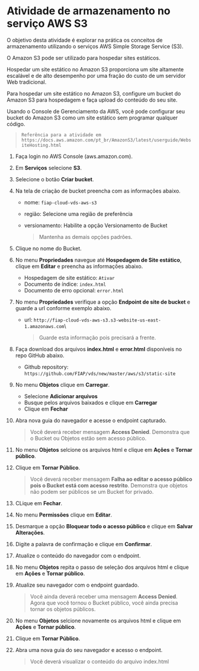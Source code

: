 # Atividade de armazenamento no serviço AWS S3 #

O objetivo desta atividade é explorar na prática os conceitos de armazenamento utilizando o serviços AWS Simple Storage Service (S3). 

O Amazon S3 pode ser utilizado para hospedar sites estáticos.

Hospedar um site estático no Amazon S3 proporciona um site altamente escalável e de alto desempenho por uma fração do custo de um servidor Web tradicional.

Para hospedar um site estático no Amazon S3, configure um bucket do Amazon S3 para hospedagem e faça upload do conteúdo do seu site.

Usando o Console de Gerenciamento da AWS, você pode configurar seu bucket do Amazon S3 como um site estático sem programar qualquer código.

> `Referência para a atividade em https://docs.aws.amazon.com/pt_br/AmazonS3/latest/userguide/WebsiteHosting.html`

1. Faça login no AWS Console (aws.amazon.com).

3. Em **Serviços** selecione **S3**.

4. Selecione o botão **Criar bucket**.

5. Na tela de criação de bucket preencha com as informações abaixo.

   - nome: `fiap-cloud-vds-aws-s3`
   - região: Selecione uma região de preferência
   - versionamento: Habilite a opção Versionamento de Bucket

     > Mantenha as demais opções padrões. 

6. Clique no nome do Bucket.

7. No menu **Propriedades** navegue até **Hospedagem de Site estático**, clique em **Editar** e preencha as informações abaixo.

   - Hospedagem de site estático: `Ativar`
   - Documento de índice: `index.html`
   - Documento de erro opcional: `error.html`

8. No menu **Propriedades** verifique a opção **Endpoint de site de bucket** e guarde a url conforme exemplo abaixo.

   - url: `http://fiap-cloud-vds-aws-s3.s3-website-us-east-1.amazonaws.com`\

     > Guarde esta informação pois precisará a frente.

9. Faça download dos arquivos **index.html** e **error.html** disponíveis no repo GitHub abaixo.
 
   - Github repository: `https://github.com/FIAP/vds/new/master/aws/s3/static-site`

10. No menu **Objetos** clique em **Carregar**.

    - Selecione **Adicionar arquivos**
    - Busque pelos arquivos baixados e clique em **Carregar**
    - Clique em **Fechar**

11. Abra nova guia do navegador e acesse o endpoint capturado.

    > Você deverá receber mensagem **Access Denied**.
    > Demonstra que o Bucket ou Objetos estão sem acesso público. 

12. No menu **Objetos** selcione os arquivos html e clique em **Ações** e **Tornar público**.

13. Clique em **Tornar Público**.

    > Você deverá receber mensagem **Falha ao editar o acesso público pois o Bucket está com acesso restrito**. 
    > Demonstra que objetos não podem ser públicos se um Bucket for privado. 

14. CLique em **Fechar**.

15. No menu **Permissões** clique em **Editar**.

16. Desmarque a opção **Bloquear todo o acesso público** e clique em **Salvar Alterações**.

17. Digite a palavra de confirmação e clique em **Confirmar**.

18. Atualize o conteúdo do navegador com o endpoint.

19. No menu **Objetos** repita o passo de seleção dos arquivos html e clique em **Ações** e **Tornar público**.

20. Atualize seu navegador com o endpoint guardado.

    > Você ainda deverá receber uma mensagem **Access Denied**. 
    > Agora que você tornou o Bucket público, você ainda precisa tornar os objetos públicos. 

21. No menu **Objetos** selcione novamente os arquivos html e clique em **Ações** e **Tornar público**.

22. Clique em **Tornar Público**.

23. Abra uma nova guia do seu navegador e acesso o endpoint.

    > Você deverá visualizar o conteúdo do arquivo index.html 
